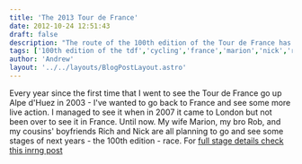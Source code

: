 ```yaml
---
title: 'The 2013 Tour de France'
date: 2012-10-24 12:51:43
draft: false
description: "The route of the 100th edition of the Tour de France has just been released and Marion, Rob, Rich, Nick & I are planning to see some action."
tags: ['100th edition of the tdf','cycling','france','marion','nick','rich','rob','tdf','tour de france','trip']
author: 'Andrew'
layout: '../../layouts/BlogPostLayout.astro'
---
```


Every year since the first time that I went to see the Tour de France go up Alpe d'Huez in 2003 - I've wanted to go back to France and see some more live action. I managed to see it when in 2007 it came to London but not been over to see it in France. Until now. My wife Marion, my bro Rob, and my cousins' boyfriends Rich and Nick are all planning to go and see some stages of next years - the 100th edition - race. For [full stage details check this inrng post](http://inrng.com/2012/10/2013-tour-de-france/)
